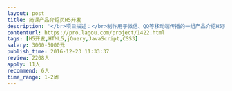 ```yaml
---                
layout: post       
title: 简课产品介绍页H5开发           
description: '</br>项目描述：</br>制作用于微信、QQ等移动端传播的一组产品介绍H5页面。</br>需要团队完成设计与开发。</br></br>项目需求：</br>一、H5页面的主要内容</br> 1、【简课】产品的功能、特性，关键点为7个左右</br> 2、嵌入试用申请页面</br></br>二、基本要求</br> 1、创意新颖，有明显的主线，提供脚本</br> 2、画面干净简洁，动画流畅，场景清晰</br> 3、性能高效，资源需求尽量小</br> 4、兼容性，主流移动设备测试通过</br></br>三、提供支持</br> 1、提供素材</br> 2、提供免费试用的数据接口文档</br></br>四、人员要求</br> 1、具备HTML5响应式布局和动画经验，前端数据交互能力</br> 2、与需求方良好的沟通能力。</br>'     
contenturl: https://pro.lagou.com/project/1422.html      
tags: [H5开发,HTML5,jQuery,JavaScript,CSS3]            
salary: 3000-5000元          
publish_time: 2016-12-23 11:33:37         
review: 2208人                   
apply: 11人                   
recommend: 6人                   
time_range: 1-2周              
---                 
```

